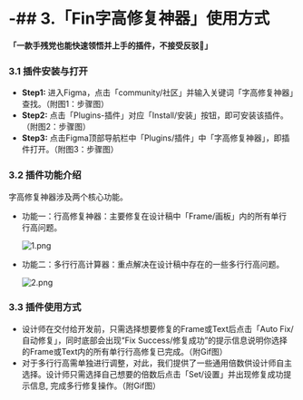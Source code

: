 # -## **3.「Fin字高修复神器」使用方式**

**「一款手残党也能快速领悟并上手的插件，不接受反驳👀」**

### **3.1 插件安装与打开**

- **Step1:** 进入Figma，点击「community/社区」并输入关键词「字高修复神器」查找。（附图1：步骤图）
- **Step2:** 点击「Plugins-插件」对应「Install/安装」按钮，即可安装该插件。（附图2：步骤图）
- **Step3:** 点击Figma顶部导航栏中「Plugins/插件」中「字高修复神器」，即插件打开。（附图3：步骤图）

### **3.2 插件功能介绍**

字高修复神器涉及两个核心功能。

- 功能一：行高修复神器：主要修复在设计稿中「Frame/画板」内的所有单行行高问题。
    
    ![1.png](https://s3-us-west-2.amazonaws.com/secure.notion-static.com/491ea0ff-f64c-497d-81b4-bfe9bd4404b1/1.png)
    
- 功能二：多行行高计算器：重点解决在设计稿中存在的一些多行行高问题。
    
    ![2.png](https://s3-us-west-2.amazonaws.com/secure.notion-static.com/cb61b948-4973-4d41-944a-edb3a67165df/2.png)
    

### **3.3 插件使用方式**

- 设计师在交付给开发前，只需选择想要修复的Frame或Text后点击「Auto Fix/自动修复」，同时底部会出现“Fix Success/修复成功”的提示信息说明你选择的Frame或Text内的所有单行行高修复已完成。（附Gif图）
- 对于多行行高需单独进行调整，对此，我们提供了一些通用倍数供设计师自主选择。设计师只需选择自己想要的倍数后点击「Set/设置」并出现修复成功提示信息, 完成多行修复操作。（附Gif图）
